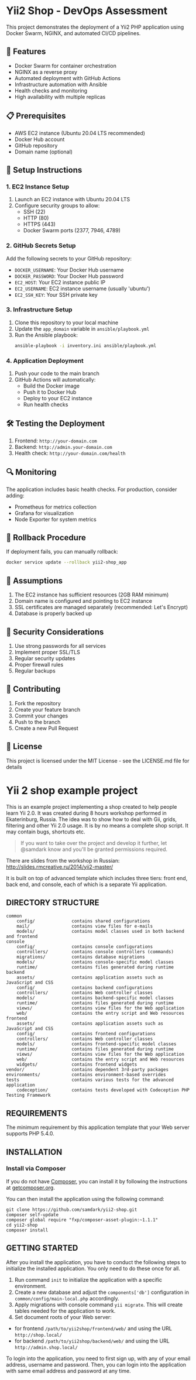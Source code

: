 # Yii2 Shop - DevOps Assessment

This project demonstrates the deployment of a Yii2 PHP application using Docker Swarm, NGINX, and automated CI/CD pipelines.

## 🚀 Features

- Docker Swarm for container orchestration
- NGINX as a reverse proxy
- Automated deployment with GitHub Actions
- Infrastructure automation with Ansible
- Health checks and monitoring
- High availability with multiple replicas

## 📋 Prerequisites

- AWS EC2 instance (Ubuntu 20.04 LTS recommended)
- Docker Hub account
- GitHub repository
- Domain name (optional)

## 🔧 Setup Instructions

### 1. EC2 Instance Setup

1. Launch an EC2 instance with Ubuntu 20.04 LTS
2. Configure security groups to allow:
   - SSH (22)
   - HTTP (80)
   - HTTPS (443)
   - Docker Swarm ports (2377, 7946, 4789)

### 2. GitHub Secrets Setup

Add the following secrets to your GitHub repository:
- `DOCKER_USERNAME`: Your Docker Hub username
- `DOCKER_PASSWORD`: Your Docker Hub password
- `EC2_HOST`: Your EC2 instance public IP
- `EC2_USERNAME`: EC2 instance username (usually 'ubuntu')
- `EC2_SSH_KEY`: Your SSH private key

### 3. Infrastructure Setup

1. Clone this repository to your local machine
2. Update the `app_domain` variable in `ansible/playbook.yml`
3. Run the Ansible playbook:
   ```bash
   ansible-playbook -i inventory.ini ansible/playbook.yml
   ```

### 4. Application Deployment

1. Push your code to the main branch
2. GitHub Actions will automatically:
   - Build the Docker image
   - Push it to Docker Hub
   - Deploy to your EC2 instance
   - Run health checks

## 🛠 Testing the Deployment

1. Frontend: `http://your-domain.com`
2. Backend: `http://admin.your-domain.com`
3. Health check: `http://your-domain.com/health`

## 🔍 Monitoring

The application includes basic health checks. For production, consider adding:
- Prometheus for metrics collection
- Grafana for visualization
- Node Exporter for system metrics

## 🔄 Rollback Procedure

If deployment fails, you can manually rollback:
```bash
docker service update --rollback yii2-shop_app
```

## 📝 Assumptions

1. The EC2 instance has sufficient resources (2GB RAM minimum)
2. Domain name is configured and pointing to EC2 instance
3. SSL certificates are managed separately (recommended: Let's Encrypt)
4. Database is properly backed up

## 🔐 Security Considerations

1. Use strong passwords for all services
2. Implement proper SSL/TLS
3. Regular security updates
4. Proper firewall rules
5. Regular backups

## 🤝 Contributing

1. Fork the repository
2. Create your feature branch
3. Commit your changes
4. Push to the branch
5. Create a new Pull Request

## 📄 License

This project is licensed under the MIT License - see the LICENSE.md file for details

Yii 2 shop example project
==========================

This is an example project implementing a shop created to help people learn Yii 2.0. It was created during 8 hours workshop performed in Ekaterinburg, Russia. The idea was to show how to deal with Gii, grids, filtering and other Yii 2.0 usage. It is by no means a complete shop script. It may contain bugs, shortcuts etc.

> If you want to take over the project and develop it further, let @samdark know and you'll be granted permissions required.

There are slides from the workshop in Russian: http://slides.rmcreative.ru/2014/yii2-master/

It is built on top of advanced template which includes three tiers: front end, back end, and console, each of which
is a separate Yii application.

DIRECTORY STRUCTURE
-------------------

```
common
    config/              contains shared configurations
    mail/                contains view files for e-mails
    models/              contains model classes used in both backend and frontend
console
    config/              contains console configurations
    controllers/         contains console controllers (commands)
    migrations/          contains database migrations
    models/              contains console-specific model classes
    runtime/             contains files generated during runtime
backend
    assets/              contains application assets such as JavaScript and CSS
    config/              contains backend configurations
    controllers/         contains Web controller classes
    models/              contains backend-specific model classes
    runtime/             contains files generated during runtime
    views/               contains view files for the Web application
    web/                 contains the entry script and Web resources
frontend
    assets/              contains application assets such as JavaScript and CSS
    config/              contains frontend configurations
    controllers/         contains Web controller classes
    models/              contains frontend-specific model classes
    runtime/             contains files generated during runtime
    views/               contains view files for the Web application
    web/                 contains the entry script and Web resources
    widgets/             contains frontend widgets
vendor/                  contains dependent 3rd-party packages
environments/            contains environment-based overrides
tests                    contains various tests for the advanced application
    codeception/         contains tests developed with Codeception PHP Testing Framework
```


REQUIREMENTS
------------

The minimum requirement by this application template that your Web server supports PHP 5.4.0.


INSTALLATION
------------

### Install via Composer

If you do not have [Composer](http://getcomposer.org/), you can install it by following the instructions
at [getcomposer.org](http://getcomposer.org/doc/00-intro.md#installation-nix).

You can then install the application using the following command:

~~~
git clone https://github.com/samdark/yii2-shop.git
composer self-update
composer global require "fxp/composer-asset-plugin:~1.1.1"
cd yii2-shop
composer install
~~~


GETTING STARTED
---------------

After you install the application, you have to conduct the following steps to initialize
the installed application. You only need to do these once for all.

1. Run command `init` to initialize the application with a specific environment.
2. Create a new database and adjust the `components['db']` configuration in `common/config/main-local.php` accordingly.
3. Apply migrations with console command `yii migrate`. This will create tables needed for the application to work.
4. Set document roots of your Web server:

- for frontend `/path/to/yii2shop/frontend/web/` and using the URL `http://shop.local/`
- for backend `/path/to/yii2shop/backend/web/` and using the URL `http://admin.shop.local/`

To login into the application, you need to first sign up, with any of your email address, username and password.
Then, you can login into the application with same email address and password at any time.
